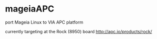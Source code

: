 mageiaAPC
=========

port Mageia Linux to VIA APC platform



currently targeting at the Rock (8950) board
http://apc.io/products/rock/
